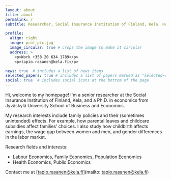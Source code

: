 ```yaml
---
layout: about
title: about
permalink: /
subtitle: Researcher, Social Insurance Institution of Finland, Kela. Helsinki

profile:
  align: right
  image: prof_pic.jpg
  image_circular: true # crops the image to make it circular
  address: >
    <p>Work +358 20 634 1789</p>
    <p>tapio.rasanen@kela.fi</p>

news: true  # includes a list of news items
selected_papers: true # includes a list of papers marked as "selected={true}"
social: true  # includes social icons at the bottom of the page
---
```


Hi, welcome to my homepage! I'm a senior researcher at the Social Insurance Institution of Finland, Kela, and a Ph.D. in economics from Jyväskylä University School of Business and Economics. 

My research interests include family policies and their (sometimes unintended) effects. For example, how parental leaves and childcare subsidies affect families’ choices. I also study how childbirth affects earnings, the wage gap between women and men, and gender differences in the labor market.


Research fields and interests:
- Labour Economics, Family Economics, Population Economics
- Health Economics, Public Economics

Contact me at [tapio.rasanen@kela.fi](mailto: tapio.rasanen@kela.fi)

